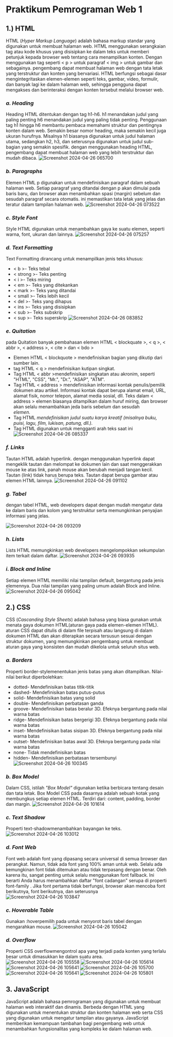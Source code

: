 # Praktikum Pemrograman Web 1
## 1.) HTML
HTML (*Hyper Markup Language*) adalah bahasa markup standar yang digunakan untuk membuat halaman web. HTML menggunakan serangkaian tag atau kode khusus yang disisipkan ke dalam teks untuk memberi petunjuk kepada browser web tentang cara menampilkan konten. Dengan menggunakan tag seperti < p > untuk paragraf < img > untuk gambar dan sebagainya. pengembang dapat membuat halaman web dengan tata letak yang terstruktur dan konten yang bervariasi.
HTML berfungsi sebagai dasar mengintegritaskan elemen-elemen seperti teks, gambar, video, formulir, dan banyak lagi ke dalam halaman web, sehingga pengguna dapat mengakses dan berinteraksi dengan konten tersebut melalui browser web.

### ***a. Heading***
Heading HTML ditentukan dengan tag h1-h6. h1 menandakan judul yang paling penting h6 menandakan judul yang paling tidak penting. Penggunaan tag h1 hingga h6 membantu pembaca memahami struktur dan pentingnya konten dalam web. Semakin besar nomor heading, maka semakin kecil juga ukuran hurufnya. Misalnya h1 biasanya digunakan untuk judul halaman utama, sedangkan h2, h3, dan seterusnya digunakan untuk judul sub-bagian yang semakin spesifik. dengan menggunakan heading HTML, pengembang dapat membuat halaman web yang lebih terstruktur dan mudah dibaca.
![Screenshot 2024-04-26 065700](https://github.com/GalihFitria/praktikum-PWEB1/assets/165490209/115a3c41-17f0-4f58-b5fe-c53ec5041f37)

### ***b. Paragraphs***
Elemen HTML p digunakan untuk mendefinisikan paragraf dalam sebuah halaman web. Setiap paragraf yang ditandai dengan p akan dimulai pada baris baru, dan browser akan menambahkan spasi (margin) sebelum dan sesudah paragraf secara otomatis. ini memastikan tata letak yang jelas dan teratur dalam tampilan halaman web.
![Screenshot 2024-04-26 073522](https://github.com/GalihFitria/praktikum-PWEB1/assets/165490209/f711ce07-542a-44ee-87bd-68a3fa7aded3)

### ***c. Style Font***
Style HTML digunakan untuk menambahkan gaya ke suatu elemen, seperti warna, font, ukuran dan lainnya.
![Screenshot 2024-04-26 075257](https://github.com/GalihFitria/praktikum-PWEB1/assets/165490209/ccc95272-32d1-4d9a-858a-3db79c2234f2)

### ***d. Text Formatting***
Text Formatting dirancang untuk menampilkan jenis teks khusus:

* < b >- Teks tebal
* < strong >- Teks penting
* < i >- Teks miring
* < em >- Teks yang ditekankan
* < mark >- Teks yang ditandai
* < small >- Teks lebih kecil
* < del >- Teks yang dihapus
* < ins >- Teks yang disisipkan
* < sub >- Teks subskrip
* < sup >- Teks superskrip
![Screenshot 2024-04-26 083852](https://github.com/GalihFitria/praktikum-PWEB1/assets/165490209/856db854-192d-4ee9-9a9a-11ebdc470991)

### ***e. Quitation***
pada Quitation banyak pembahasan elemen HTML < blockquate >, < q >, < abbr >, < address >, < cite > dan < bdo >
* Elemen HTML < blockquote > mendefinisikan bagian yang dikutip dari sumber lain.
* tag HTML < q > mendefinisikan kutipan singkat.
* Tag HTML < abbr >mendefinisikan singkatan atau akronim, seperti "HTML", "CSS", "Mr.", "Dr.", "ASAP", "ATM".
* Tag HTML < address > mendefinisikan informasi kontak penulis/pemilik dokumen atau artikel.
Informasi kontak dapat berupa alamat email, URL, alamat fisik, nomor telepon, alamat media sosial, dll.
Teks dalam < address > elemen biasanya ditampilkan dalam huruf miring, dan browser akan selalu menambahkan jeda baris sebelum dan sesudah <address>elemen.
* Tag HTML <cite>mendefinisikan judul suatu karya kreatif (misalnya buku, puisi, lagu, film, lukisan, patung, dll.).
* Tag HTML <bdo>digunakan untuk mengganti arah teks saat ini
  ![Screenshot 2024-04-26 085337](https://github.com/GalihFitria/praktikum-PWEB1/assets/165490209/88ec7ac9-24bf-474d-8820-565931e5f132)
  
### ***f. Links***
Tautan HTML adalah hyperlink. dengan menggunakan hyperlink dapat mengeklik tautan dan melompat ke dokumen lain dan saat menggerakkan mouse ke atas link, panah mouse akan berubah menjadi tangan kecil. Tautan (link) tidak harus berupa teks. Tautan dapat berupa gambar atau elemen HTML lainnya.
![Screenshot 2024-04-26 091102](https://github.com/GalihFitria/praktikum-PWEB1/assets/165490209/f8c10972-0fd9-4b8a-958e-dfa366c42845)

### ***g. Tabel***
dengan tabel HTML, web developers dapat dengan mudah mengatur data ke dalam baris dan kolom yang terstruktur serta memungkinkan penyajian informasi yang jelas.

![Screenshot 2024-04-26 093209](https://github.com/GalihFitria/praktikum-PWEB1/assets/165490209/73656c7d-1f40-4268-9beb-bafae1cab842)

### ***h. Lists***
Lists HTML memungkinkan web developers mengelompokkan sekumpulan item terkait dalam daftar.
![Screenshot 2024-04-26 093935](https://github.com/GalihFitria/praktikum-PWEB1/assets/165490209/2d0a5c13-2c56-4724-b601-ddc861d7345f)

### ***i. Block and Inline***
Setiap elemen HTML memiliki nilai tampilan default, bergantung pada jenis elemennya. Dua nilai tampilan yang paling umum adalah Block and Inline.
![Screenshot 2024-04-26 095042](https://github.com/GalihFitria/praktikum-PWEB1/assets/165490209/69f96b40-de2a-4e94-940c-2fbd52732296)



## 2.) CSS
CSS (*Cascanding Style Sheets*) adalah bahasa yang biasa gunakan untuk menata gaya dokumen HTML(aturan gaya pada elemen-elemen HTML). aturan CSS dapat ditulis di dalam file terpisah atau langsung di dalam dokumen HTML dan akan diterapkan secara tersusun sesuai dengan struktur dokumen, yang memungkinkan pengembang untuk membuat aturan gaya yang konsisten dan mudah dikelola untuk seluruh situs web.

### ***a. Borders***
Properti border-stylemenentukan jenis batas yang akan ditampilkan.
Nilai-nilai berikut diperbolehkan:

* dotted- Mendefinisikan batas titik-titik
* dashed- Mendefinisikan batas putus-putus
* solid- Mendefinisikan batas yang solid
* double- Mendefinisikan perbatasan ganda
* groove- Mendefinisikan batas beralur 3D. Efeknya bergantung pada nilai warna batas
* ridge- Mendefinisikan batas bergerigi 3D. Efeknya bergantung pada nilai warna batas
* inset- Mendefinisikan batas sisipan 3D. Efeknya bergantung pada nilai warna batas
* outset- Mendefinisikan batas awal 3D. Efeknya bergantung pada nilai warna batas
* none- Tidak mendefinisikan batas
* hidden- Mendefinisikan perbatasan tersembunyi
![Screenshot 2024-04-26 100345](https://github.com/GalihFitria/praktikum-PWEB1/assets/165490209/82d244bd-b33e-49ab-be18-335237b44789)

### ***b. Box Model***
Dalam CSS, istilah *"Box Model"* digunakan ketika berbicara tentang desain dan tata letak. Box Model CSS pada dasarnya adalah sebuah kotak yang membungkus setiap elemen HTML. Terdiri dari: content, padding, border dan margin.
![Screenshot 2024-04-26 101614](https://github.com/GalihFitria/praktikum-PWEB1/assets/165490209/8040bd9b-57ba-402d-af7c-ce0125cddab2)

### ***c. Text Shadow***
Properti text-shadowmenambahkan bayangan ke teks.
![Screenshot 2024-04-26 103012](https://github.com/GalihFitria/praktikum-PWEB1/assets/165490209/4809b068-f55f-4226-b37b-139f35eb6654)

### ***d. Font Web***
Font web adalah font yang dipasang secara universal di semua browser dan perangkat. Namun, tidak ada font yang 100% aman untuk web. Selalu ada kemungkinan font tidak ditemukan atau tidak terpasang dengan benar. Oleh karena itu, sangat penting untuk selalu menggunakan font fallback. Ini berarti Anda harus menambahkan daftar "font cadangan" serupa di properti font-family . Jika font pertama tidak berfungsi, browser akan mencoba font berikutnya, font berikutnya, dan seterusnya
![Screenshot 2024-04-26 103847](https://github.com/GalihFitria/praktikum-PWEB1/assets/165490209/c045061d-4f35-4f2a-8447-81c37cae6c5f)

### ***c. Hoverable Table***
Gunakan :hoverpemilih pada <tr> untuk menyorot baris tabel dengan mengarahkan mouse.
![Screenshot 2024-04-26 105042](https://github.com/GalihFitria/praktikum-PWEB1/assets/165490209/9350aab4-fcd9-451f-a282-3e641f22097b)

### ***d. Overflow***
Properti CSS overflowmengontrol apa yang terjadi pada konten yang terlalu besar untuk dimasukkan ke dalam suatu area.
![Screenshot 2024-04-26 105558](https://github.com/GalihFitria/praktikum-PWEB1/assets/165490209/8654c189-b105-4fd0-a65b-1370d69b4401)
![Screenshot 2024-04-26 105614](https://github.com/GalihFitria/praktikum-PWEB1/assets/165490209/53d17851-6ca1-46cc-a178-1f9a2e59a7cb)
![Screenshot 2024-04-26 105641](https://github.com/GalihFitria/praktikum-PWEB1/assets/165490209/052976d9-b950-494a-832f-c9192ed40eb2)
![Screenshot 2024-04-26 105700](https://github.com/GalihFitria/praktikum-PWEB1/assets/165490209/c6384331-ac7b-42fd-a670-97d06dc358bf)
![Screenshot 2024-04-26 105641](https://github.com/GalihFitria/praktikum-PWEB1/assets/165490209/946803d7-6969-42b8-8e40-b6f839bbe4f1)
![Screenshot 2024-04-26 105801](https://github.com/GalihFitria/praktikum-PWEB1/assets/165490209/8354b87f-8d33-43c4-b199-5a7ee518636f)

## 3. JavaScript
JavaScript adalah bahasa pemrograman yang digunakan untuk membuat halaman web interaktif dan dinamis. Berbeda dengan HTML yang digunakan untuk menentukan struktur dan konten halaman web serta CSS yang digunakan untuk mengatur tampilan atau gayanya. JavaScript memberikan kemampuan tambahan bagi pengembang web untuk menambahkan fungsionalitas yang kompleks ke dalam halaman web.
